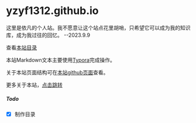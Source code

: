 # yzyf1312.github.io
这里是依凡的个人站。我不愿意让这个站点花里胡哨，只希望它可以成为我的知识库，成为我过往的回忆。 --2023.9.9



查看[本站目录](list)



本站Markdown文本主要使用[Typora](https://typora.io/)完成操作。



关于本站页面结构可在[本站github页面](https://github.com/yzyf1312/yzyf1312.github.io)查看。



更多关于本站，[点击跳转](more)



##### Todo

- [x] 制作目录
